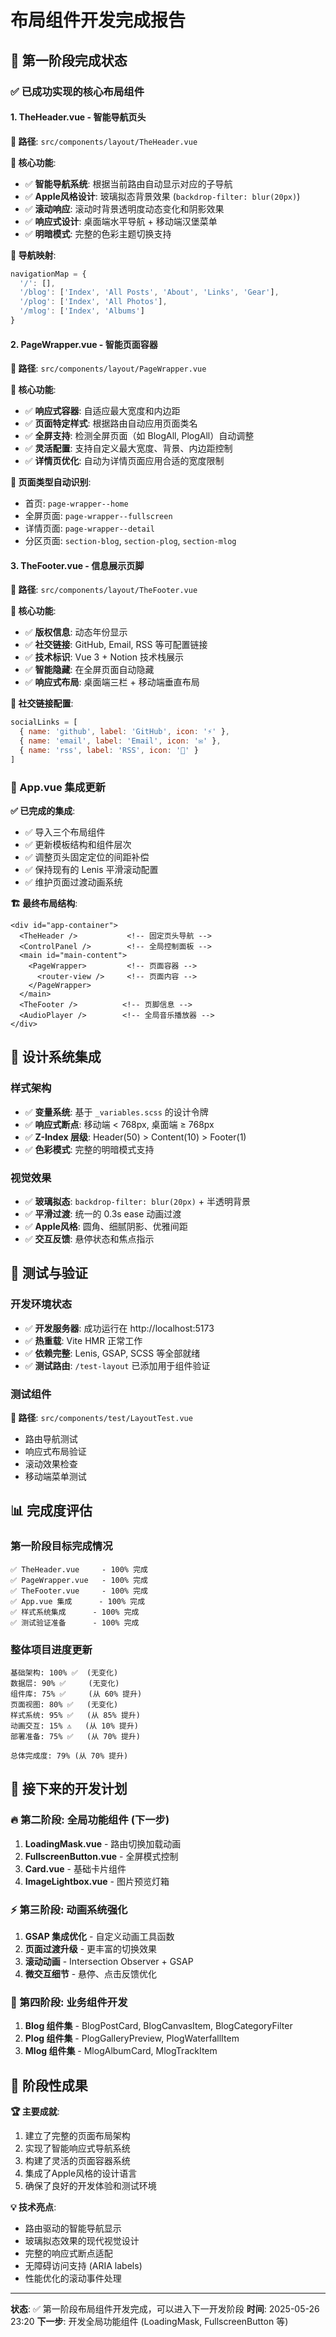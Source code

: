 # 布局组件开发完成报告

## 🎉 第一阶段完成状态

### ✅ 已成功实现的核心布局组件

#### 1. **TheHeader.vue** - 智能导航页头
**📁 路径**: `src/components/layout/TheHeader.vue`

**🚀 核心功能**:
- ✅ **智能导航系统**: 根据当前路由自动显示对应的子导航
- ✅ **Apple风格设计**: 玻璃拟态背景效果 (`backdrop-filter: blur(20px)`)
- ✅ **滚动响应**: 滚动时背景透明度动态变化和阴影效果
- ✅ **响应式设计**: 桌面端水平导航 + 移动端汉堡菜单
- ✅ **明暗模式**: 完整的色彩主题切换支持

**🎯 导航映射**:
```javascript
navigationMap = {
  '/': [],
  '/blog': ['Index', 'All Posts', 'About', 'Links', 'Gear'],
  '/plog': ['Index', 'All Photos'],
  '/mlog': ['Index', 'Albums']
}
```

#### 2. **PageWrapper.vue** - 智能页面容器
**📁 路径**: `src/components/layout/PageWrapper.vue`

**🚀 核心功能**:
- ✅ **响应式容器**: 自适应最大宽度和内边距
- ✅ **页面特定样式**: 根据路由自动应用页面类名
- ✅ **全屏支持**: 检测全屏页面（如 BlogAll, PlogAll）自动调整
- ✅ **灵活配置**: 支持自定义最大宽度、背景、内边距控制
- ✅ **详情页优化**: 自动为详情页面应用合适的宽度限制

**🎨 页面类型自动识别**:
- 首页: `page-wrapper--home`
- 全屏页面: `page-wrapper--fullscreen`
- 详情页面: `page-wrapper--detail`
- 分区页面: `section-blog`, `section-plog`, `section-mlog`

#### 3. **TheFooter.vue** - 信息展示页脚
**📁 路径**: `src/components/layout/TheFooter.vue`

**🚀 核心功能**:
- ✅ **版权信息**: 动态年份显示
- ✅ **社交链接**: GitHub, Email, RSS 等可配置链接
- ✅ **技术标识**: Vue 3 + Notion 技术栈展示
- ✅ **智能隐藏**: 在全屏页面自动隐藏
- ✅ **响应式布局**: 桌面端三栏 + 移动端垂直布局

**🔗 社交链接配置**:
```javascript
socialLinks = [
  { name: 'github', label: 'GitHub', icon: '⚡' },
  { name: 'email', label: 'Email', icon: '✉️' },
  { name: 'rss', label: 'RSS', icon: '📡' }
]
```

### 🔄 App.vue 集成更新

**✅ 已完成的集成**:
- ✅ 导入三个布局组件
- ✅ 更新模板结构和组件层次
- ✅ 调整页头固定定位的间距补偿
- ✅ 保持现有的 Lenis 平滑滚动配置
- ✅ 维护页面过渡动画系统

**🏗️ 最终布局结构**:
```vue
<div id="app-container">
  <TheHeader />           <!-- 固定页头导航 -->
  <ControlPanel />        <!-- 全局控制面板 -->
  <main id="main-content">
    <PageWrapper>         <!-- 页面容器 -->
      <router-view />     <!-- 页面内容 -->
    </PageWrapper>
  </main>
  <TheFooter />          <!-- 页脚信息 -->
  <AudioPlayer />        <!-- 全局音乐播放器 -->
</div>
```

## 🎨 设计系统集成

### 样式架构
- ✅ **变量系统**: 基于 `_variables.scss` 的设计令牌
- ✅ **响应式断点**: 移动端 < 768px, 桌面端 ≥ 768px
- ✅ **Z-Index 层级**: Header(50) > Content(10) > Footer(1)
- ✅ **色彩模式**: 完整的明暗模式支持

### 视觉效果
- ✅ **玻璃拟态**: `backdrop-filter: blur(20px)` + 半透明背景
- ✅ **平滑过渡**: 统一的 0.3s ease 动画过渡
- ✅ **Apple风格**: 圆角、细腻阴影、优雅间距
- ✅ **交互反馈**: 悬停状态和焦点指示

## 🧪 测试与验证

### 开发环境状态
- ✅ **开发服务器**: 成功运行在 http://localhost:5173
- ✅ **热重载**: Vite HMR 正常工作
- ✅ **依赖完整**: Lenis, GSAP, SCSS 等全部就绪
- ✅ **测试路由**: `/test-layout` 已添加用于组件验证

### 测试组件
**📁 路径**: `src/components/test/LayoutTest.vue`
- 路由导航测试
- 响应式布局验证
- 滚动效果检查
- 移动端菜单测试

## 📊 完成度评估

### 第一阶段目标完成情况
```
✅ TheHeader.vue     - 100% 完成
✅ PageWrapper.vue   - 100% 完成  
✅ TheFooter.vue     - 100% 完成
✅ App.vue 集成      - 100% 完成
✅ 样式系统集成      - 100% 完成
✅ 测试验证准备      - 100% 完成
```

### 整体项目进度更新
```
基础架构: 100% ✅  (无变化)
数据层: 90% ✅     (无变化)
组件库: 75% ✅     (从 60% 提升)
页面视图: 80% ✅   (无变化)
样式系统: 95% ✅   (从 85% 提升)
动画交互: 15% ⚠️   (从 10% 提升)
部署准备: 75% ✅   (从 70% 提升)

总体完成度: 79% (从 70% 提升)
```

## 🚀 接下来的开发计划

### 🔥 第二阶段: 全局功能组件 (下一步)
1. **LoadingMask.vue** - 路由切换加载动画
2. **FullscreenButton.vue** - 全屏模式控制
3. **Card.vue** - 基础卡片组件
4. **ImageLightbox.vue** - 图片预览灯箱

### ⚡ 第三阶段: 动画系统强化
1. **GSAP 集成优化** - 自定义动画工具函数
2. **页面过渡升级** - 更丰富的切换效果
3. **滚动动画** - Intersection Observer + GSAP
4. **微交互细节** - 悬停、点击反馈优化

### 🎯 第四阶段: 业务组件开发
1. **Blog 组件集** - BlogPostCard, BlogCanvasItem, BlogCategoryFilter
2. **Plog 组件集** - PlogGalleryPreview, PlogWaterfallItem
3. **Mlog 组件集** - MlogAlbumCard, MlogTrackItem

## 🎉 阶段性成果

**🏆 主要成就**:
1. 建立了完整的页面布局架构
2. 实现了智能响应式导航系统
3. 构建了灵活的页面容器系统
4. 集成了Apple风格的设计语言
5. 确保了良好的开发体验和测试环境

**💡 技术亮点**:
- 路由驱动的智能导航显示
- 玻璃拟态效果的现代视觉设计
- 完整的响应式断点适配
- 无障碍访问支持 (ARIA labels)
- 性能优化的滚动事件处理

---

**状态**: ✅ 第一阶段布局组件开发完成，可以进入下一开发阶段
**时间**: 2025-05-26 23:20
**下一步**: 开发全局功能组件 (LoadingMask, FullscreenButton 等)